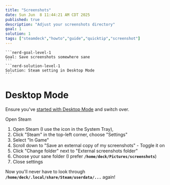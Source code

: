 ```yaml
---
title: "Screenshots"
date: Sun Jun  8 11:44:21 AM CDT 2025
published: true
description: "Adjust your screenshots directory"
goal: 1
solution: 1
tags: ["steamdeck","howto","guide","quicktip","screenshot"]
---
```

````flare
```nerd-goal-level-1
Goal: Save screenshots somewhere sane
```
```nerd-solution-level-1
Solution: Steam setting in Desktop Mode
```
````
# Desktop Mode

Ensure you've [started with Desktop Mode](#/steamdeck/guides/desktop-mode-sudo-password) and switch over.

Open Steam
1. Open Steam (I use the icon in the System Tray),
2. Click "Steam" in the top-left corner, choose "Settings"
3. Select "In Game"
4. Scroll down to "Save an external copy of my screenshots" - Toggle it on
5. Click "Change folder" next to "External screenshots folder"
6. Choose your sane folder (I prefer **`/home/deck/Pictures/screenshots`**)
7. Close settings

Now you'll never have to look through **`/home/deck/.local/share/Steam/userdata/...`** again!
